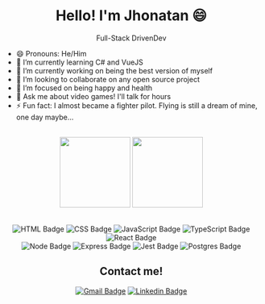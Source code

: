 <h1 align="center">Hello! I'm Jhonatan 😄</h1>

<div align="center">
  
  <p> Full-Stack DrivenDev</p>

</div>

- 😄 Pronouns: He/Him
- 🌱 I’m currently learning C# and VueJS
- 🔭 I’m currently working on being the best version of myself
- 👯 I’m looking to collaborate on any open source project
- 🤔 I’m focused on being happy and health
- 💬 Ask me about video games! I'll talk for hours
- ⚡ Fun fact: I almost became a fighter pilot. Flying is still a dream of mine, one day maybe...

<br>

<div align="center">

  <img height="140em" src="https://github-readme-stats.vercel.app/api?username=Ribeiro1300&show_icons=true&theme=tokyonight&include_all_commits=true&count_private=true"/>
  <img height="140Em" src="https://github-readme-stats.vercel.app/api/top-langs/?username=Ribeiro1300&layout=compact&langs_count=16&theme=tokyonight"/>

</div>

<br>

<div align="center">
  
  ![HTML Badge](https://img.shields.io/badge/HTML5-E34F26?style=for-the-badge&logo=html5&logoColor=white)
  ![CSS Badge](https://img.shields.io/badge/CSS3-1572B6?style=for-the-badge&logo=css3&logoColor=white)
  ![JavaScript Badge](https://img.shields.io/badge/JavaScript-323330?style=for-the-badge&logo=javascript&logoColor=F7DF1E)
  ![TypeScript Badge](https://img.shields.io/badge/TypeScript-007ACC?style=for-the-badge&logo=typescript&logoColor=white)
  ![React Badge](https://img.shields.io/badge/React-20232A?style=for-the-badge&logo=react&logoColor=61DAFB)<br>
  ![Node Badge](https://img.shields.io/badge/Node.js-339933?style=for-the-badge&logo=nodedotjs&logoColor=white)
  ![Express Badge](https://img.shields.io/badge/Express.js-000000?style=for-the-badge&logo=express&logoColor=white)
  ![Jest Badge](https://img.shields.io/badge/Jest-C21325?style=for-the-badge&logo=jest&logoColor=white)
  ![Postgres Badge](https://img.shields.io/badge/PostgreSQL-316192?style=for-the-badge&logo=postgresql&logoColor=white)

## Contact me!

[![Gmail Badge](https://img.shields.io/badge/Gmail-D14836?style=for-the-badge&logo=gmail&logoColor=white)](mailto:jhonatan_dribeiro@hotmail.com)
[![Linkedin Badge](https://img.shields.io/badge/LinkedIn-0077B5?style=for-the-badge&logo=linkedin&logoColor=white)](https://www.linkedin.com/in/jhonatan-dribeiro)

</div>

